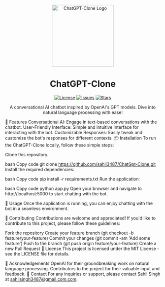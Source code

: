 <p align="center">
  <img src="https://yourimageurl.com" alt="ChatGPT-Clone Logo" width="200" height="200">
</p>
<h1 align="center">ChatGPT-Clone</h1>
<p align="center">
  <a href="https://github.com/sahil3487/ChatGpt-Clone/blob/master/LICENSE"><img src="https://img.shields.io/github/license/sahil3487/ChatGpt-Clone" alt="License"></a>
  <a href="https://github.com/sahil3487/ChatGpt-Clone/issues"><img src="https://img.shields.io/github/issues/sahil3487/ChatGpt-Clone" alt="Issues"></a>
  <a href="https://github.com/sahil3487/ChatGpt-Clone/stargazers"><img src="https://img.shields.io/github/stars/sahil3487/ChatGpt-Clone" alt="Stars"></a>
</p>
<p align="center">A conversational AI chatbot inspired by OpenAI's GPT models. Dive into natural language processing with ease!</p>
🚀 Features
Conversational AI: Engage in text-based conversations with the chatbot.
User-Friendly Interface: Simple and intuitive interface for interacting with the bot.
Customizable Responses: Easily tweak and customize the bot's responses for different contexts.
📦 Installation
To run the ChatGPT-Clone locally, follow these simple steps:

Clone this repository:

bash
Copy code
git clone https://github.com/sahil3487/ChatGpt-Clone.git
Install the required dependencies:

bash
Copy code
pip install -r requirements.txt
Run the application:

bash
Copy code
python app.py
Open your browser and navigate to http://localhost:5000 to start chatting with the bot.

🤖 Usage
Once the application is running, you can enjoy chatting with the bot in a seamless environment.

🤝 Contributing
Contributions are welcome and appreciated! If you'd like to contribute to this project, please follow these guidelines:

Fork the repository
Create your feature branch (git checkout -b feature/your-feature)
Commit your changes (git commit -am 'Add some feature')
Push to the branch (git push origin feature/your-feature)
Create a new Pull Request
📄 License
This project is licensed under the MIT License - see the LICENSE file for details.

🙏 Acknowledgements
OpenAI for their groundbreaking work on natural language processing.
Contributors to the project for their valuable input and feedback.
📧 Contact
For any inquiries or support, please contact Sahil Singh at sahilsingh3487@gmail.com.com.
